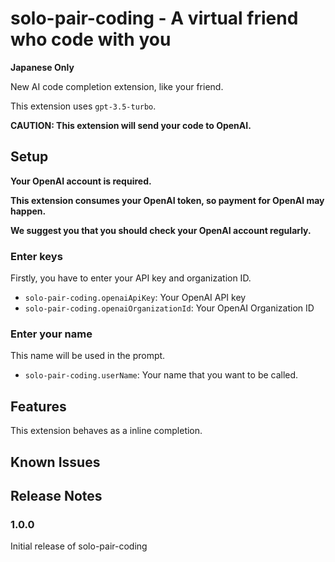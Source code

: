 # solo-pair-coding - A virtual friend who code with you

**Japanese Only**

New AI code completion extension, like your friend.

This extension uses `gpt-3.5-turbo`.

**CAUTION: This extension will send your code to OpenAI.**

## Setup

**Your OpenAI account is required.**

**This extension consumes your OpenAI token, so payment for OpenAI may happen.**

**We suggest you that you should check your OpenAI account regularly.**

### Enter keys

Firstly, you have to enter your API key and organization ID.

- `solo-pair-coding.openaiApiKey`: Your OpenAI API key
- `solo-pair-coding.openaiOrganizationId`: Your OpenAI Organization ID

### Enter your name

This name will be used in the prompt.

- `solo-pair-coding.userName`: Your name that you want to be called.

## Features

This extension behaves as a inline completion.


## Known Issues

## Release Notes

### 1.0.0

Initial release of solo-pair-coding
